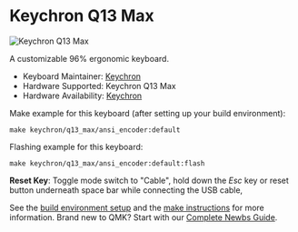 # Keychron Q13 Max

![Keychron Q13 Max](https://cdn.shopify.com/s/files/1/0059/0630/1017/files/Keychron-Q13-Max-4.jpg?v=1724135037)

A customizable 96% ergonomic keyboard.

* Keyboard Maintainer: [Keychron](https://github.com/keychron)
* Hardware Supported: Keychron Q13 Max
* Hardware Availability: [Keychron](https://www.keychron.com/products/keychron-q13-max-alice-layout-qmk-wireless-custom-mechanical-keyboard?srsltid=AfmBOoomwvC2Hj94-pEDTmB30fRi7coZ0ACjkLCG_cB6l-7q-nqHBxZ7)

Make example for this keyboard (after setting up your build environment):

    make keychron/q13_max/ansi_encoder:default

Flashing example for this keyboard:

    make keychron/q13_max/ansi_encoder:default:flash

**Reset Key**: Toggle mode switch to "Cable", hold down the *Esc* key or reset button underneath space bar while connecting the USB cable,

See the [build environment setup](https://docs.qmk.fm/#/getting_started_build_tools) and the [make instructions](https://docs.qmk.fm/#/getting_started_make_guide) for more information. Brand new to QMK? Start with our [Complete Newbs Guide](https://docs.qmk.fm/#/newbs).
